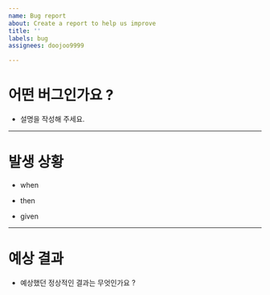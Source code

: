 ```yaml
---
name: Bug report
about: Create a report to help us improve
title: ''
labels: bug
assignees: doojoo9999

---
```


# 어떤 버그인가요 ?
- 설명을 작성해 주세요.

---

# 발생 상황
- when

- then

- given

---

# 예상 결과
- 예상했던 정상적인 결과는 무엇인가요 ?
